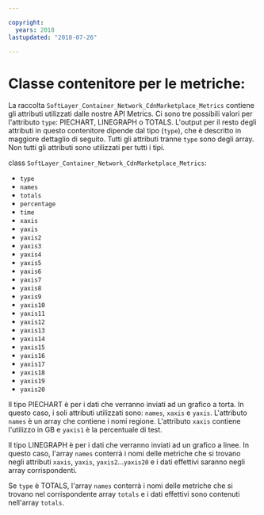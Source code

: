 ```yaml
---

copyright:
  years: 2018
lastupdated: "2018-07-26"

---
```


# Classe contenitore per le metriche:
La raccolta `SoftLayer_Container_Network_CdnMarketplace_Metrics` contiene gli attributi utilizzati dalle nostre API Metrics. Ci sono tre possibili valori per l'attributo `type`: PIECHART, LINEGRAPH o TOTALS. L'output per il resto degli attributi in questo contenitore dipende dal tipo (`type`), che è descritto in maggiore dettaglio di seguito. Tutti gli attributi tranne `type` sono degli array. Non tutti gli attributi sono utilizzati per tutti i tipi.

class `SoftLayer_Container_Network_CdnMarketplace_Metrics`:
* `type`
* `names`
* `totals`
* `percentage`
* `time`
* `xaxis`
* `yaxis`
* `yaxis2`
* `yaxis3`
* `yaxis4`
* `yaxis5`
* `yaxis6`
* `yaxis7`
* `yaxis8`
* `yaxis9`
* `yaxis10`
* `yaxis11`
* `yaxis12`
* `yaxis13`
* `yaxis14`
* `yaxis15`
* `yaxis16`
* `yaxis17`
* `yaxis18`
* `yaxis19`
* `yaxis20`

Il tipo PIECHART è per i dati che verranno inviati ad un grafico a torta. In questo caso, i soli attributi utilizzati sono: `names`, `xaxis` e `yaxis`. L'attributo `names` è un array che contiene i nomi regione. L'attributo `xaxis` contiene l'utilizzo in GB e `yaxis1` è la percentuale di test.


Il tipo LINEGRAPH è per i dati che verranno inviati ad un grafico a linee. In questo caso, l'array `names` conterrà i nomi delle metriche che si trovano negli attributi `xaxis`, `yaxis`, `yaxis2`...`yaxis20` e i dati effettivi saranno negli array corrispondenti.


Se `type` è TOTALS, l'array `names` conterrà i nomi delle metriche che si trovano nel corrispondente array `totals` e i dati effettivi sono contenuti nell'array `totals`.
